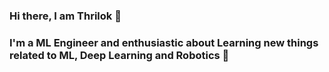 ### Hi there, I am Thrilok 👋

### I'm a ML Engineer and enthusiastic about Learning new things related to ML, Deep Learning and Robotics 🤖

<!--
**Thrilok28021996/Thrilok28021996** is a ✨ _special_ ✨ repository because its `README.md` (this file) appears on your GitHub profile.

Here are some ideas to get you started:

- 🔭 I’m currently working on yolov8
- 🌱 I’m currently learning Deep Learning, Aritifical Neural Networks, Machine Learning
- 👯 I’m looking to collaborate with others
- 📫 How to reach me: By email thrilokemmadisetty@protonmail.com
- 🥅 2023 Goals: Contribute to open source projects
- ⚡ Fun fact: I love to watch anime, listen to music, reading books



<details>
  <summary>:zap: GitHub Stats</summary>

  <img align="left" alt="Thrilok emmadisetty's GitHub Stats" src="github-readme-stats-phi-pearl-27.vercel.app/api?username=Thrilok28021996&show_icons=true&hide_border=false&title_color=ff652f&icon_color=FFE400&bg_color=09131B&text_color=ffffff&border_color=0c1a25" />

</details>
